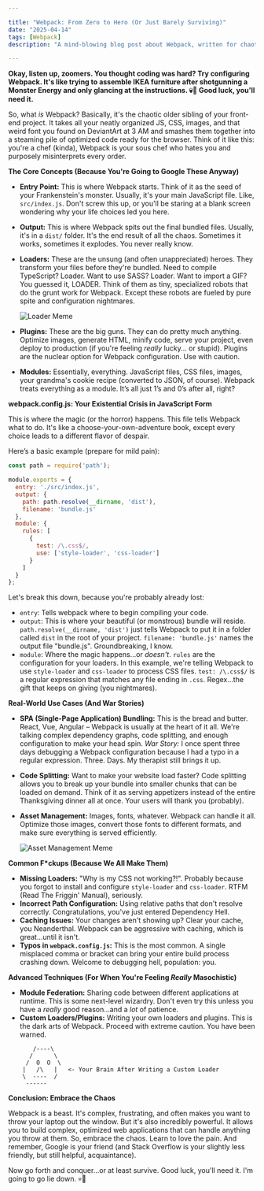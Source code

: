 ```yaml
---

title: "Webpack: From Zero to Hero (Or Just Barely Surviving)"
date: "2025-04-14"
tags: [Webpack]
description: "A mind-blowing blog post about Webpack, written for chaotic Gen Z engineers who probably procrastinated until the last minute."

---
```


**Okay, listen up, zoomers. You thought coding was hard? Try configuring Webpack. It's like trying to assemble IKEA furniture after shotgunning a Monster Energy and only glancing at the instructions. 💀🙏 Good luck, you'll need it.**

So, what *is* Webpack? Basically, it's the chaotic older sibling of your front-end project. It takes all your neatly organized JS, CSS, images, and that weird font you found on DeviantArt at 3 AM and smashes them together into a steaming pile of optimized code ready for the browser. Think of it like this: you're a chef (kinda), Webpack is your sous chef who hates you and purposely misinterprets every order.

**The Core Concepts (Because You're Going to Google These Anyway)**

*   **Entry Point:** This is where Webpack starts. Think of it as the seed of your Frankenstein's monster. Usually, it's your main JavaScript file. Like, `src/index.js`. Don't screw this up, or you'll be staring at a blank screen wondering why your life choices led you here.

*   **Output:** This is where Webpack spits out the final bundled files. Usually, it's in a `dist/` folder. It's the end result of all the chaos. Sometimes it works, sometimes it explodes. You never really know.

*   **Loaders:** These are the unsung (and often unappreciated) heroes. They transform your files before they're bundled. Need to compile TypeScript? Loader. Want to use SASS? Loader. Want to import a GIF? You guessed it, LOADER. Think of them as tiny, specialized robots that do the grunt work for Webpack. Except these robots are fueled by pure spite and configuration nightmares.

    ![Loader Meme](https://i.imgflip.com/2u686q.jpg)

*   **Plugins:** These are the big guns. They can do pretty much anything. Optimize images, generate HTML, minify code, serve your project, even deploy to production (if you're feeling *really* lucky... or stupid). Plugins are the nuclear option for Webpack configuration. Use with caution.

*   **Modules:** Essentially, everything. JavaScript files, CSS files, images, your grandma's cookie recipe (converted to JSON, of course). Webpack treats everything as a module. It’s all just 1’s and 0’s after all, right?

**webpack.config.js: Your Existential Crisis in JavaScript Form**

This is where the magic (or the horror) happens. This file tells Webpack what to do. It's like a choose-your-own-adventure book, except every choice leads to a different flavor of despair.

Here’s a basic example (prepare for mild pain):

```javascript
const path = require('path');

module.exports = {
  entry: './src/index.js',
  output: {
    path: path.resolve(__dirname, 'dist'),
    filename: 'bundle.js'
  },
  module: {
    rules: [
      {
        test: /\.css$/,
        use: ['style-loader', 'css-loader']
      }
    ]
  }
};
```

Let's break this down, because you're probably already lost:

*   `entry`:  Tells webpack where to begin compiling your code.
*   `output`: This is where your beautiful (or monstrous) bundle will reside.  `path.resolve(__dirname, 'dist')` just tells Webpack to put it in a folder called `dist` in the root of your project.  `filename: 'bundle.js'` names the output file "bundle.js".  Groundbreaking, I know.
*   `module`: Where the magic happens...or *doesn't*.  `rules` are the configuration for your loaders.  In this example, we're telling Webpack to use `style-loader` and `css-loader` to process CSS files.  `test: /\.css$/` is a regular expression that matches any file ending in `.css`.  Regex...the gift that keeps on giving (you nightmares).

**Real-World Use Cases (And War Stories)**

*   **SPA (Single-Page Application) Bundling:** This is the bread and butter. React, Vue, Angular – Webpack is usually at the heart of it all. We're talking complex dependency graphs, code splitting, and enough configuration to make your head spin.
    *War Story:* I once spent three days debugging a Webpack configuration because I had a typo in a regular expression. Three. Days. My therapist still brings it up.

*   **Code Splitting:**  Want to make your website load faster? Code splitting allows you to break up your bundle into smaller chunks that can be loaded on demand. Think of it as serving appetizers instead of the entire Thanksgiving dinner all at once. Your users will thank you (probably).

*   **Asset Management:**  Images, fonts, whatever. Webpack can handle it all. Optimize those images, convert those fonts to different formats, and make sure everything is served efficiently.

    ![Asset Management Meme](https://i.kym-cdn.com/photos/images/newsfeed/001/333/798/375.jpg)

**Common F\*ckups (Because We All Make Them)**

*   **Missing Loaders:** "Why is my CSS not working?!". Probably because you forgot to install and configure `style-loader` and `css-loader`. RTFM (Read The Friggin' Manual), seriously.
*   **Incorrect Path Configuration:**  Using relative paths that don't resolve correctly.  Congratulations, you've just entered Dependency Hell.
*   **Caching Issues:**  Your changes aren't showing up?  Clear your cache, you Neanderthal.  Webpack can be aggressive with caching, which is great...until it isn't.
*   **Typos in `webpack.config.js`:** This is the most common. A single misplaced comma or bracket can bring your entire build process crashing down. Welcome to debugging hell, population: you.

**Advanced Techniques (For When You're Feeling *Really* Masochistic)**

*   **Module Federation:** Sharing code between different applications at runtime. This is some next-level wizardry. Don't even try this unless you have a *really* good reason...and a *lot* of patience.
*   **Custom Loaders/Plugins:** Writing your own loaders and plugins. This is the dark arts of Webpack. Proceed with extreme caution. You have been warned.

```ascii
       /----\
      /      \
     /  O  O  \
    |   /\   |   <- Your Brain After Writing a Custom Loader
    \  ----  /
     ------
```

**Conclusion: Embrace the Chaos**

Webpack is a beast. It's complex, frustrating, and often makes you want to throw your laptop out the window. But it's also incredibly powerful. It allows you to build complex, optimized web applications that can handle anything you throw at them. So, embrace the chaos. Learn to love the pain. And remember, Google is your friend (and Stack Overflow is your slightly less friendly, but still helpful, acquaintance).

Now go forth and conquer...or at least survive. Good luck, you'll need it. I'm going to go lie down. 💀🙏

